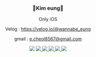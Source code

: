 <div align=center> 

<!-- ![header](https://capsule-render.vercel.app/api?type=rect&color=auto&height=100&section=header&text=Eung7&fontSize=50)
   -->





### 👋Kim eung👋
   Only iOS
   
   Velog : https://velog.io/@wannabe_eung
   
   gmail : e.cheol8567@gmail.com
   
<img src="https://img.shields.io/badge/Swift-F05138?style=flat-square&logo=Swift&logoColor=white"/>  <a href="https://velog.io/@wannabe_eung"><img src="https://img.shields.io/badge/Velog-20C997?style=flat-square&logo=Velog&logoColor=white"/> <a href="https://github.com/eung7"><img src="https://img.shields.io/badge/GitHub-181717?style=flat-square&logo=GitHub&logoColor=white"/> <img src="https://img.shields.io/badge/Xcode-147EFB?style=flat-square&logo=Xcode&logoColor=white"/> <img src="https://img.shields.io/badge/CocoaPods-EE3322?style=flat-square&logo=CocoaPods&logoColor=white"/> <img src="https://img.shields.io/badge/ReactiveX-B7178C?style=flat-square&logo=ReactiveX&logoColor=white"/>  
  



</div>
  
